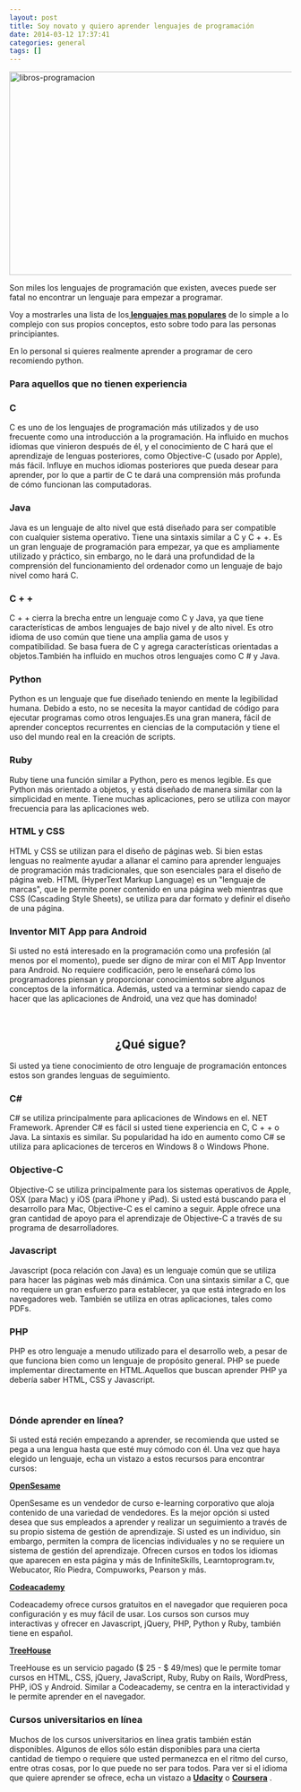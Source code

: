 ```yaml
---
layout: post
title: Soy novato y quiero aprender lenguajes de programación
date: 2014-03-12 17:37:41
categories: general
tags: []
---
```

<p><img class="aligncenter" alt="libros-programacion" src="/assets/libros-programacion.jpg" width="680" height="363" /></p>
<p>Son miles los lenguajes de programación que existen, aveces puede ser fatal no encontrar un lenguaje para empezar a programar.</p>
<p>Voy a mostrarles una lista de los<strong><a href="http://www.comoprogramar.org/ranking-lenguajes-de-programacion/" target="_blank"> lenguajes mas populares</a></strong> de lo simple a lo complejo con sus propios conceptos, esto sobre todo para las personas principiantes.</p>
<p>En lo personal si quieres realmente aprender a programar de cero recomiendo python.</p>
<h3>Para aquellos que no tienen experiencia</h3>
<h3>C</h3>
<p>C es uno de los lenguajes de programación más utilizados y de uso frecuente como una introducción a la programación. Ha influido en muchos idiomas que vinieron después de él, y el conocimiento de C hará que el aprendizaje de lenguas posteriores, como Objective-C (usado por Apple), más fácil. Influye en muchos idiomas posteriores que pueda desear para aprender, por lo que a partir de C te dará una comprensión más profunda de cómo funcionan las computadoras.</p>
<h3>Java</h3>
<p>Java es un lenguaje de alto nivel que está diseñado para ser compatible con cualquier sistema operativo. Tiene una sintaxis similar a C y C + +. Es un gran lenguaje de programación para empezar, ya que es ampliamente utilizado y práctico, sin embargo, no le dará una profundidad de la comprensión del funcionamiento del ordenador como un lenguaje de bajo nivel como hará C.</p>
<h3>C + +</h3>
<p>C + + cierra la brecha entre un lenguaje como C y Java, ya que tiene características de ambos lenguajes de bajo nivel y de alto nivel. Es otro idioma de uso común que tiene una amplia gama de usos y compatibilidad. Se basa fuera de C y agrega características orientadas a objetos.También ha influido en muchos otros lenguajes como C # y Java.</p>
<h3>Python</h3>
<p>Python es un lenguaje que fue diseñado teniendo en mente la legibilidad humana. Debido a esto, no se necesita la mayor cantidad de código para ejecutar programas como otros lenguajes.Es una gran manera, fácil de aprender conceptos recurrentes en ciencias de la computación y tiene el uso del mundo real en la creación de scripts.</p>
<h3>Ruby</h3>
<p>Ruby tiene una función similar a Python, pero es menos legible. Es que Python más orientado a objetos, y está diseñado de manera similar con la simplicidad en mente. Tiene muchas aplicaciones, pero se utiliza con mayor frecuencia para las aplicaciones web.</p>
<h3>HTML y CSS</h3>
<p>HTML y CSS se utilizan para el diseño de páginas web. Si bien estas lenguas no realmente ayudar a allanar el camino para aprender lenguajes de programación más tradicionales, que son esenciales para el diseño de página web. HTML (HyperText Markup Language) es un "lenguaje de marcas", que le permite poner contenido en una página web mientras que CSS (Cascading Style Sheets), se utiliza para dar formato y definir el diseño de una página.</p>
<h3>Inventor MIT App para Android</h3>
<p>Si usted no está interesado en la programación como una profesión (al menos por el momento), puede ser digno de mirar con el MIT App Inventor para Android. No requiere codificación, pero le enseñará cómo los programadores piensan y proporcionar conocimientos sobre algunos conceptos de la informática. Además, usted va a terminar siendo capaz de hacer que las aplicaciones de Android, una vez que has dominado!</p>
<p>&nbsp;</p>
<h2 style="text-align: center;"><strong>¿Qué sigue?</strong></h2>
<p>Si usted ya tiene conocimiento de otro lenguaje de programación entonces estos son grandes lenguas de seguimiento.</p>
<h3>C#</h3>
<p>C# se utiliza principalmente para aplicaciones de Windows en el. NET Framework. Aprender C# es fácil si usted tiene experiencia en C, C + + o Java. La sintaxis es similar. Su popularidad ha ido en aumento como C# se utiliza para aplicaciones de terceros en Windows 8 o Windows Phone.</p>
<h3>Objective-C</h3>
<p>Objective-C se utiliza principalmente para los sistemas operativos de Apple, OSX (para Mac) y iOS (para iPhone y iPad). Si usted está buscando para el desarrollo para Mac, Objective-C es el camino a seguir. Apple ofrece una gran cantidad de apoyo para el aprendizaje de Objective-C a través de su programa de desarrolladores.</p>
<h3>Javascript</h3>
<p>Javascript (poca relación con Java) es un lenguaje común que se utiliza para hacer las páginas web más dinámica. Con una sintaxis similar a C, que no requiere un gran esfuerzo para establecer, ya que está integrado en los navegadores web. También se utiliza en otras aplicaciones, tales como PDFs.</p>
<h3>PHP</h3>
<p>PHP es otro lenguaje a menudo utilizado para el desarrollo web, a pesar de que funciona bien como un lenguaje de propósito general. PHP se puede implementar directamente en HTML.Aquellos que buscan aprender PHP ya debería saber HTML, CSS y Javascript.</p>
<p>&nbsp;</p>
<h3>Dónde aprender en línea?</h3>
<p>Si usted está recién empezando a aprender, se recomienda que usted se pega a una lengua hasta que esté muy cómodo con él. Una vez que haya elegido un lenguaje, echa un vistazo a estos recursos para encontrar cursos:</p>
<p><strong><a href="https://www.opensesame.com/" target=" target=&quot;_blank&quot;">OpenSesame</a></strong></p>
<p>OpenSesame es un vendedor de curso e-learning corporativo que aloja contenido de una variedad de vendedores. Es la mejor opción si usted desea que sus empleados a aprender y realizar un seguimiento a través de su propio sistema de gestión de aprendizaje. Si usted es un individuo, sin embargo, permiten la compra de licencias individuales y no se requiere un sistema de gestión del aprendizaje. Ofrecen cursos en todos los idiomas que aparecen en esta página y más de InfiniteSkills, Learntoprogram.tv, Webucator, Río Piedra, Compuworks, Pearson y más.</p>
<p><strong><a href="http://www.codecademy.com/" target=" target=&quot;_blank&quot;">Codeacademy</a></strong></p>
<p>Codeacademy ofrece cursos gratuitos en el navegador que requieren poca configuración y es muy fácil de usar. Los cursos son cursos muy interactivas y ofrecer en Javascript, jQuery, PHP, Python y Ruby, también tiene en español.</p>
<p><strong><a href="https://teamtreehouse.com/" target=" target=&quot;_blank&quot;">TreeHouse</a></strong></p>
<p>TreeHouse es un servicio pagado ($ 25 - $ 49/mes) que le permite tomar cursos en HTML, CSS, jQuery, JavaScript, Ruby, Ruby on Rails, WordPress, PHP, iOS y Android. Similar a Codeacademy, se centra en la interactividad y le permite aprender en el navegador.</p>
<h3>Cursos universitarios en línea</h3>
<p>Muchos de los cursos universitarios en línea gratis también están disponibles. Algunos de ellos sólo están disponibles para una cierta cantidad de tiempo o requiere que usted permanezca en el ritmo del curso, entre otras cosas, por lo que puede no ser para todos. Para ver si el idioma que quiere aprender se ofrece, echa un vistazo a <strong><a href="https://www.udacity.com/%20" target=" target=&quot;_blank&quot;">Udacity</a></strong> o <strong><a href="https://www.coursera.org/" target=" target=&quot;_blank&quot;">Coursera</a></strong> .</p>
<p>&nbsp;</p>
